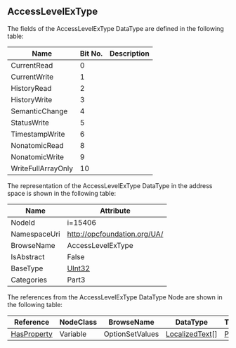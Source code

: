 <!-- datatype -->
## AccessLevelExType
  
<!-- end of description -->
The fields of the AccessLevelExType DataType are defined in the following table:  

|Name|Bit No.| Description|
|---|---|---|
|CurrentRead|0||
|CurrentWrite|1||
|HistoryRead|2||
|HistoryWrite|3||
|SemanticChange|4||
|StatusWrite|5||
|TimestampWrite|6||
|NonatomicRead|8||
|NonatomicWrite|9||
|WriteFullArrayOnly|10||

The representation of the AccessLevelExType DataType in the address space is shown in the following table:  

|Name|Attribute|
|---|---|
|NodeId|i=15406|
|NamespaceUri|http://opcfoundation.org/UA/|
|BrowseName|AccessLevelExType|
|IsAbstract|False|
|BaseType|[UInt32](../../../Part3/DataTypes/UInt32/readme.md)|
|Categories|Part3|

The references from the AccessLevelExType DataType Node are shown in the following table:  

|Reference|NodeClass|BrowseName|DataType|TypeDefinition|ModellingRule|
|---|---|---|---|---|---|
|[HasProperty](../../../Part3/ReferenceTypes/HasProperty/readme.md)|Variable|OptionSetValues|[LocalizedText](../../../Part3/DataTypes/LocalizedText/readme.md)[]|[PropertyType](../../Part5/VariableTypes/PropertyType/readme.md)|[Mandatory](../../Objects/Mandatory/readme.md)|

